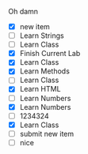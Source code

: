 Oh damn
- [x] new item
- [ ] Learn Strings
- [ ] Learn Class
- [x] Finish Current Lab
- [x] Learn Class
- [x] Learn Methods
- [ ] Learn Class
- [x] Learn HTML
- [ ] Learn Numbers
- [x] Learn Numbers
- [ ] 1234324
- [x] Learn Class
- [ ] submit new item
- [ ] nice
